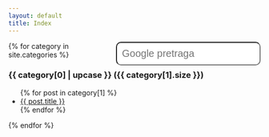```yaml
---
layout: default
title: Index
---
```


<form method="get" id="search-google" action="https://www.google.com/search" target="_blank"><input type="hidden" name="sitesearch" value="superkuvar.com" /><input type="text" name="q" maxlength="255" value="" placeholder="Google pretraga" class="form-control" /></form>
<style>
input{
float: right;
padding: 10px;
border-radius: 10px;
-moz-border-radius: 10px;
-webkit-border-radius: 10px;
font-size: 20px;
}
</style>


<!-- super i čorbe
dodaci za supe i čorbe
salate
prelivi za salate
predjela
prilozi
jela od mesa
jela bez mesa
jela od ribe
jela od jaja
sosovi
hlebovi i pogače
proje
slane pite
slatke pite
peciva
testenine
kolači
posni kolači
slatkiši
torte
rolati
sladoled
slana zimnica
slatka zimnica -->


{% for category in site.categories %}
 
  <h3 id="{{ category[0] }}">{{ category[0] | upcase }} ({{ category[1].size }})</h3>
  
  <ul>
    {% for post in category[1] %}
      <li><a href="{{ post.url }}">{{ post.title }}</a></li>
    {% endfor %}
  </ul>
{% endfor %}

